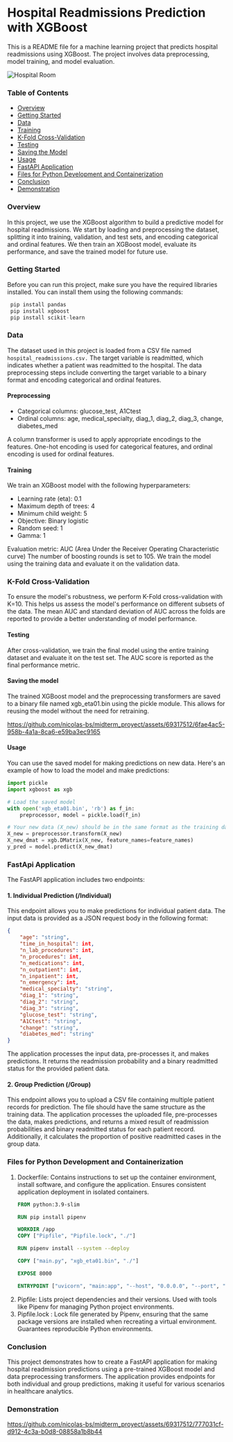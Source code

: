 # Hospital Readmissions Prediction with XGBoost

This is a README file for a machine learning project that predicts hospital readmissions using XGBoost. The project involves data preprocessing, model training, and model evaluation.

![Hospital Room](https://www.hopkinsmedicine.org/-/media/patient-care/images/patient-rooms-1.jpg)

### Table of Contents
- [Overview](#overview)
- [Getting Started](#getting-started)
- [Data](#data)
- [Training](#training)
- [K-Fold Cross-Validation](#k-fold-cross-validation)
- [Testing](#testing)
- [Saving the Model](#saving-the-model)
- [Usage](#usage)
- [FastAPI Application](#fastapi-application)
- [Files for Python Development and Containerization](#files-for-python-development-and-containerization)
- [Conclusion](#conclusion)
- [Demonstration](#demonstration)

### Overview
In this project, we use the XGBoost algorithm to build a predictive model for hospital readmissions. We start by loading and preprocessing the dataset, splitting it into training, validation, and test sets, and encoding categorical and ordinal features. We then train an XGBoost model, evaluate its performance, and save the trained model for future use.

### Getting Started
Before you can run this project, make sure you have the required libraries installed. You can install them using the following commands:
```python
 pip install pandas
 pip install xgboost
 pip install scikit-learn
```
### Data
The dataset used in this project is loaded from a CSV file named `hospital_readmissions.csv.` The target variable is readmitted, which indicates whether a patient was readmitted to the hospital. The data preprocessing steps include converting the target variable to a binary format and encoding categorical and ordinal features.

#### Preprocessing

- Categorical columns: glucose_test, A1Ctest
- Ordinal columns: age, medical_specialty, diag_1, diag_2, diag_3, change, diabetes_med

A column transformer is used to apply appropriate encodings to the features. One-hot encoding is used for categorical features, and ordinal encoding is used for ordinal features.

#### Training
We train an XGBoost model with the following hyperparameters:

- Learning rate (eta): 0.1
- Maximum depth of trees: 4
- Minimum child weight: 5
- Objective: Binary logistic
- Random seed: 1
- Gamma: 1

Evaluation metric: AUC (Area Under the Receiver Operating Characteristic curve)
The number of boosting rounds is set to 105. We train the model using the training data and evaluate it on the validation data.

### K-Fold Cross-Validation
To ensure the model's robustness, we perform K-Fold cross-validation with K=10. This helps us assess the model's performance on different subsets of the data. The mean AUC and standard deviation of AUC across the folds are reported to provide a better understanding of model performance.

#### Testing
After cross-validation, we train the final model using the entire training dataset and evaluate it on the test set. The AUC score is reported as the final performance metric.

#### Saving the model
The trained XGBoost model and the preprocessing transformers are saved to a binary file named xgb_eta01.bin using the pickle module. This allows for reusing the model without the need for retraining.

https://github.com/nicolas-bs/midterm_proyect/assets/69317512/6fae4ac5-958b-4a1a-8ca6-e59ba3ec9165

#### Usage
You can use the saved model for making predictions on new data. Here's an example of how to load the model and make predictions:

```python
import pickle
import xgboost as xgb

# Load the saved model
with open('xgb_eta01.bin', 'rb') as f_in:
    preprocessor, model = pickle.load(f_in)

# Your new data (X_new) should be in the same format as the training data
X_new = preprocessor.transform(X_new)
X_new_dmat = xgb.DMatrix(X_new, feature_names=feature_names)
y_pred = model.predict(X_new_dmat)
```

### FastApi Application
The FastAPI application includes two endpoints:

#### 1. Individual Prediction (/Individual)

This endpoint allows you to make predictions for individual patient data. The input data is provided as a JSON request body in the following format:
```JSON
{
    "age": "string",
    "time_in_hospital": int,
    "n_lab_procedures": int,
    "n_procedures": int,
    "n_medications": int,
    "n_outpatient": int,
    "n_inpatient": int,
    "n_emergency": int,
    "medical_specialty": "string",
    "diag_1": "string",
    "diag_2": "string",
    "diag_3": "string",
    "glucose_test": "string",
    "A1Ctest": "string",
    "change": "string",
    "diabetes_med": "string"
}
```
The application processes the input data, pre-processes it, and makes predictions. It returns the readmission probability and a binary readmitted status for the provided patient data.

#### 2. Group Prediction (/Group)
This endpoint allows you to upload a CSV file containing multiple patient records for prediction. The file should have the same structure as the training data. The application processes the uploaded file, pre-processes the data, makes predictions, and returns a mixed result of readmission probabilities and binary readmitted status for each patient record. Additionally, it calculates the proportion of positive readmitted cases in the group data.

### Files for Python Development and Containerization

1) Dockerfile: Contains instructions to set up the container environment, install software, and configure the application. Ensures consistent application deployment in isolated containers.
   ```Dockerfile
   FROM python:3.9-slim

   RUN pip install pipenv
   
   WORKDIR /app
   COPY ["Pipfile", "Pipfile.lock", "./"]
   
   RUN pipenv install --system --deploy
   
   COPY ["main.py", "xgb_eta01.bin", "./"]
   
   EXPOSE 8000
   
   ENTRYPOINT ["uvicorn", "main:app", "--host", "0.0.0.0", "--port", "8000"]
   ```
2) Pipfile: Lists project dependencies and their versions. Used with tools like Pipenv for managing Python project environments.
3) Pipfile.lock :  Lock file generated by Pipenv, ensuring that the same package versions are installed when recreating a virtual environment. Guarantees reproducible Python environments.

### Conclusion
This project demonstrates how to create a FastAPI application for making hospital readmission predictions using a pre-trained XGBoost model and data preprocessing transformers. The application provides endpoints for both individual and group predictions, making it useful for various scenarios in healthcare analytics.

### Demonstration
   
   https://github.com/nicolas-bs/midterm_proyect/assets/69317512/777031cf-d912-4c3a-b0d8-08858a1b8b44

